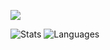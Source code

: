 ![](https://komarev.com/ghpvc/?username=masttf&color=green)

<!-- bg_color=60,f7b267,f25c54&text_color=fff&title_color=fff&icon_color=fff-->
![Stats](https://github-readme-stats.vercel.app/api?username=masttf&include_all_commits=true&hide_border=true&count_private=true&theme=graywhite) ![Languages](https://github-readme-stats.vercel.app/api/top-langs/?username=masttf&&show_icons=true&count_private=true&hide_border=true&theme=graywhite&layout=compact&langs_count=8&exclude_repo=wxGo)